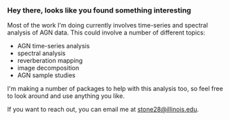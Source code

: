 ### Hey there, looks like you found something interesting

Most of the work I'm doing currently involves time-series and spectral analysis of AGN data. This could involve a number of different topics:
* AGN time-series analysis
* spectral analysis
* reverberation mapping
* image decomposition
* AGN sample studies

I'm making a number of packages to help with this analysis too, so feel free to look around and use anything you like.

If you want to reach out, you can email me at stone28@illinois.edu.
